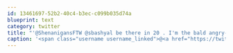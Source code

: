 ```yaml
---
id: 13461697-52b2-40c4-b3ec-c099b035d74a
blueprint: text
category: twitter
title: "'@ShenanigansFTW @sbashyal be there in 20 . I'm the bald angry-looking guy :-)"
caption: '<span class="username username_linked">@<a href="https://twitter.com/ShenanigansFTW" title="Tiffany">ShenanigansFTW</a></span> <span class="username username_linked">@<a href="https://twitter.com/sbashyal" title="Shishir Bashyal">sbashyal</a></span> be there in 20 . I''m the bald angry-looking guy :-)'
---
```


